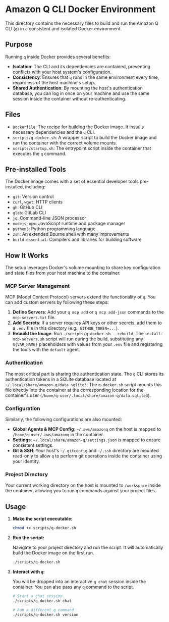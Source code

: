 # Amazon Q CLI Docker Environment

This directory contains the necessary files to build and run the Amazon Q CLI (`q`) in a consistent and isolated Docker environment.

## Purpose

Running `q` inside Docker provides several benefits:

- **Isolation**: The CLI and its dependencies are contained, preventing conflicts with your host system's configuration.
- **Consistency**: Ensures that `q` runs in the same environment every time, regardless of the host machine's setup.
- **Shared Authentication**: By mounting the host's authentication database, you can log in once on your machine and use the same session inside the container without re-authenticating.

## Files

- `Dockerfile`: The recipe for building the Docker image. It installs necessary dependencies and the `q` CLI.
- `scripts/q-docker.sh`: A wrapper script to build the Docker image and run the container with the correct volume mounts.
- `scripts/startup.sh`: The entrypoint script inside the container that executes the `q` command.

## Pre-installed Tools

The Docker image comes with a set of essential developer tools pre-installed, including:

- `git`: Version control
- `curl`, `wget`: HTTP clients
- `gh`: GitHub CLI
- `glab`: GitLab CLI
- `jq`: Command-line JSON processor
- `nodejs`, `npm`: JavaScript runtime and package manager
- `python3`: Python programming language
- `zsh`: An extended Bourne shell with many improvements
- `build-essential`: Compilers and libraries for building software

## How It Works

The setup leverages Docker's volume mounting to share key configuration and state files from your host machine to the container.

### MCP Server Management

MCP (Model Context Protocol) servers extend the functionality of `q`. You can add custom servers by following these steps:

1.  **Define Servers**: Add your `q mcp add` or `q mcp add-json` commands to the `mcp-servers.txt` file.
2.  **Add Secrets**: If a server requires API keys or other secrets, add them to a `.env` file in this directory (e.g., `GITHUB_TOKEN=...`).
3.  **Rebuild the Image**: Run `./scripts/q-docker.sh --rebuild`. The `install-mcp-servers.sh` script will run during the build, substituting any `${VAR_NAME}` placeholders with values from your `.env` file and registering the tools with the `default` agent.

### Authentication

The most critical part is sharing the authentication state. The `q` CLI stores its authentication tokens in a SQLite database located at `~/.local/share/amazon-q/data.sqlite3`. The `q-docker.sh` script mounts this file directly into the container at the corresponding location for the container's user (`/home/q-user/.local/share/amazon-q/data.sqlite3`).

### Configuration

Similarly, the following configurations are also mounted:

- **Global Agents & MCP Config**: `~/.aws/amazonq` on the host is mapped to `/home/q-user/.aws/amazonq` in the container.
- **Settings**: `~/.local/share/amazon-q/settings.json` is mapped to ensure consistent settings.
- **Git & SSH**: Your host's `~/.gitconfig` and `~/.ssh` directory are mounted read-only to allow `q` to perform git operations inside the container using your identity.

### Project Directory

Your current working directory on the host is mounted to `/workspace` inside the container, allowing you to run `q` commands against your project files.

## Usage

1.  **Make the script executable:**

    ```bash
    chmod +x scripts/q-docker.sh
    ```

2.  **Run the script:**

    Navigate to your project directory and run the script. It will automatically build the Docker image on the first run.

    ```bash
    ./scripts/q-docker.sh
    ```

3.  **Interact with `q`:**

    You will be dropped into an interactive `q chat` session inside the container. You can also pass any `q` command to the script.

    ```bash
    # Start a chat session
    ./scripts/q-docker.sh chat

    # Run a different q command
    ./scripts/q-docker.sh version
    ```
